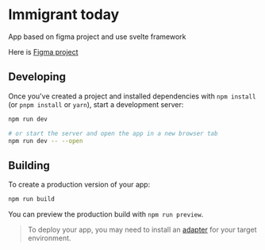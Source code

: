 # Immigrant today

App based on figma project and use svelte framework

Here is [Figma project](<https://www.figma.com/file/deL5lTEoiS8O2DQ3zhAJNv/%D0%9A%D0%B0%D0%BD%D0%B0%D0%B4%D0%B0-(Copy)?node-id=0%3A1>)

## Developing

Once you've created a project and installed dependencies with `npm install` (or `pnpm install` or `yarn`), start a development server:

```bash
npm run dev

# or start the server and open the app in a new browser tab
npm run dev -- --open
```

## Building

To create a production version of your app:

```bash
npm run build
```

You can preview the production build with `npm run preview`.

> To deploy your app, you may need to install an [adapter](https://kit.svelte.dev/docs/adapters) for your target environment.
